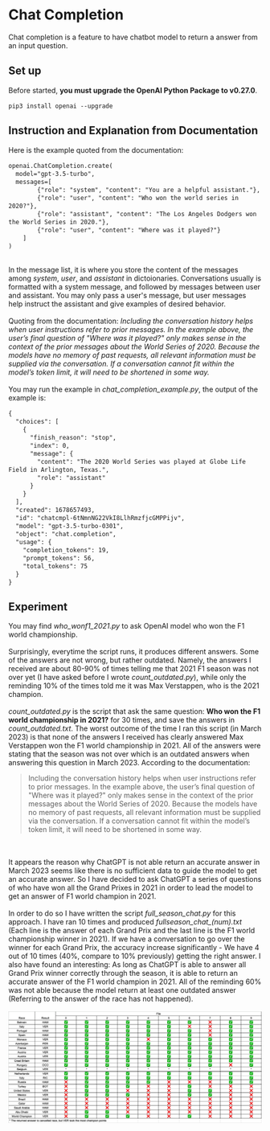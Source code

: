 # Chat Completion
Chat completion is a feature to have chatbot model to return a answer from an input question.

## Set up
Before started, <b>you must upgrade the OpenAI Python Package to v0.27.0</b>. 

```
pip3 install openai --upgrade
```

## Instruction and Explanation from Documentation
Here is the example quoted from the documentation:

```
openai.ChatCompletion.create(
  model="gpt-3.5-turbo",
  messages=[
        {"role": "system", "content": "You are a helpful assistant."},
        {"role": "user", "content": "Who won the world series in 2020?"},
        {"role": "assistant", "content": "The Los Angeles Dodgers won the World Series in 2020."},
        {"role": "user", "content": "Where was it played?"}
    ]
)
```
<br>
In the message list, it is where you store the content of the messages among <i>system</i>, <i>user</i>, and <i>assistant</i> in dictoionaries. Conversations usually is formatted with a system message, and followed by messages between user and assistant. You may only pass a user's message, but user messages help instruct the assistant and give examples of desired behavior.
<br><br>
Quoting from the documentation:
<i>Including the conversation history helps when user instructions refer to prior messages. In the example above, the user’s final question of "Where was it played?" only makes sense in the context of the prior messages about the World Series of 2020. Because the models have no memory of past requests, all relevant information must be supplied via the conversation. If a conversation cannot fit within the model’s token limit, it will need to be shortened in some way.</i> 
<br><br>
You may run the example in <i>chat_completion_example.py</i>, the output of the example is:

```
{
  "choices": [
    {
      "finish_reason": "stop",
      "index": 0,
      "message": {
        "content": "The 2020 World Series was played at Globe Life Field in Arlington, Texas.",
        "role": "assistant"
      }
    }
  ],
  "created": 1678657493,
  "id": "chatcmpl-6tNmnNG22VkI8LlhRmzfjcGMPPijv",
  "model": "gpt-3.5-turbo-0301",
  "object": "chat.completion",
  "usage": {
    "completion_tokens": 19,
    "prompt_tokens": 56,
    "total_tokens": 75
  }
}
```

## Experiment
You may find <i>who_wonf1_2021.py</i> to ask OpenAI model who won the F1 world championship.
<br><br>
Surprisingly, everytime the script runs, it produces different answers. Some of the answers are not wrong, but rather outdated. Namely, the answers I received are about 80-90% of times telling me that 2021 F1 season was not over yet (I have asked before I wrote <i>count_outdated.py</i>), while only the reminding 10% of the times told me it was Max Verstappen, who is the 2021 champion.
<br><br>
<i>count_outdated.py</i> is the script that ask the same question: <b>Who won the F1 world championship in 2021?</b> for 30 times, and save the answers in <i>count_outdated.txt</i>. The worst outcome of the time I ran this script (in March 2023) is that none of the answers I received has clearly answered Max Verstappen won the F1 world championship in 2021. All of the answers were stating that the season was not over which is an outdated answers when answering this question in March 2023. According to the documentation:
> Including the conversation history helps when user instructions refer to prior messages. In the example above, the user’s final question of "Where was it played?" only makes sense in the context of the prior messages about the World Series of 2020. Because the models have no memory of past requests, all relevant information must be supplied via the conversation. If a conversation cannot fit within the model’s token limit, it will need to be shortened in some way.

<br><br> 
It appears the reason why ChatGPT is not able return an accurate answer in March 2023 seems like there is no sufficient data to guide the model to get an accurate answer. So I have decided to ask ChatGPT a series of questions of who have won all the Grand Prixes in 2021 in order to lead the model to get an answer of F1 world champion in 2021.
<br><br>
In order to do so I have written the script <i>full_season_chat.py</i> for this approach. I have ran 10 times and produced <i>fullseason_chat_(num).txt</i> (Each line is the answer of each Grand Prix and the last line is the F1 world championship winner in 2021). If we have a conversation to go over the winner for each Grand Prix, the accuracy increase significantly - We have 4 out of 10 times (40%, compare to 10% previously) getting the right answer. I also have found an interesting: As long as ChatGPT is able to answer all Grand Prix winner correctly through the season, it is able to return an accurate answer of the F1 world champion in 2021. All of the reminding 60% was not able because the model return at least one outdated answer (Referring to the answer of the race has not happened).
<br><br>
<img src=Result/Result_Table.png>

